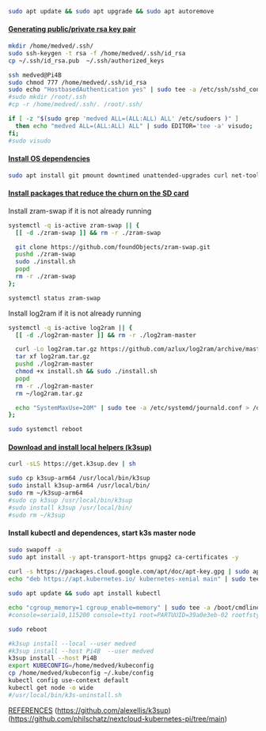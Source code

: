 ```sh
sudo apt update && sudo apt upgrade && sudo apt autoremove
```

#### [Generating public/private rsa key pair](https://andreyex.ru/linux/kak-dobavit-otkrytyj-klyuch-ssh-na-server/)
```sh
mkdir /home/medved/.ssh/
sudo ssh-keygen -t rsa -f /home/medved/.ssh/id_rsa
cp ~/.ssh/id_rsa.pub  ~/.ssh/authorized_keys
```
```sh
ssh medved@Pi4B
sudo chmod 777 /home/medved/.ssh/id_rsa
sudo echo "HostbasedAuthentication yes" | sudo tee -a /etc/ssh/sshd_config
#sudo mkdir /root/.ssh
#cp -r /home/medved/.ssh/. /root/.ssh/
```
```sh
if [ -z "$(sudo grep 'medved ALL=(ALL:ALL) ALL' /etc/sudoers )" ]
  then echo "medved ALL=(ALL:ALL) ALL" | sudo EDITOR='tee -a' visudo;
fi;
#sudo visudo
```

#### [Install OS dependencies](https://github.com/philschatz/nextcloud-kubernetes-pi/blob/main/templates/install-os-deps.sh)
```sh
sudo apt install git pmount downtimed unattended-upgrades curl net-tools -y
```
#### [Install packages that reduce the churn on the SD card](https://github.com/philschatz/nextcloud-kubernetes-pi/blob/main/templates/install-disk-savers.sh)
Install zram-swap if it is not already running
```sh
systemctl -q is-active zram-swap || {
  [[ -d ./zram-swap ]] && rm -r ./zram-swap

  git clone https://github.com/foundObjects/zram-swap.git
  pushd ./zram-swap
  sudo ./install.sh
  popd
  rm -r ./zram-swap
};
```
```sh
systemctl status zram-swap
```
Install log2ram if it is not already running
```sh
systemctl -q is-active log2ram || {
  [[ -d ./log2ram-master ]] && rm -r ./log2ram-master 

  curl -Lo log2ram.tar.gz https://github.com/azlux/log2ram/archive/master.tar.gz
  tar xf log2ram.tar.gz
  pushd ./log2ram-master
  chmod +x install.sh && sudo ./install.sh
  popd
  rm -r ./log2ram-master
  rm ~/log2ram.tar.gz

  echo "SystemMaxUse=20M" | sudo tee -a /etc/systemd/journald.conf > /dev/null
};
```
```sh
sudo systemctl reboot
```
#### [Download and install local helpers (k3sup)](https://github.com/alexellis/k3sup)

```sh
curl -sLS https://get.k3sup.dev | sh
```

```sh
sudo cp k3sup-arm64 /usr/local/bin/k3sup
sudo install k3sup-arm64 /usr/local/bin/
sudo rm ~/k3sup-arm64
#sudo cp k3sup /usr/local/bin/k3sup
#sudo install k3sup /usr/local/bin/
#sudo rm ~/k3sup
```

#### Install kubectl and dependences, start k3s master node

```sh
sudo swapoff -a
sudo apt install -y apt-transport-https gnupg2 ca-certificates -y
	
curl -s https://packages.cloud.google.com/apt/doc/apt-key.gpg | sudo apt-key add -
echo "deb https://apt.kubernetes.io/ kubernetes-xenial main" | sudo tee /etc/apt/sources.list.d/kubernetes.list > /dev/null

sudo apt update && sudo apt install kubectl

echo "cgroup_memory=1 cgroup_enable=memory" | sudo tee -a /boot/cmdline.txt
#console=serial0,115200 console=tty1 root=PARTUUID=39a0e3eb-02 rootfstype=ext4 fsck.repair=yes rootwait quiet splash plymouth.ignore-serial-consoles cgroup_memory=1 cgroup_enable=memory
```
```sh
sudo reboot
```
```sh
#k3sup install --local --user medved
#k3sup install --host Pi4B  --user medved
k3sup install --host Pi4B
export KUBECONFIG=/home/medved/kubeconfig
cp /home/medved/kubeconfig ~/.kube/config
kubectl config use-context default
kubectl get node -o wide
#/usr/local/bin/k3s-uninstall.sh
```
[REFERENCES](https://docs.k3s.io/installation/uninstall)
(https://github.com/alexellis/k3sup)
(https://github.com/philschatz/nextcloud-kubernetes-pi/tree/main)
